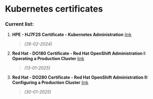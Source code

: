 # Kubernetes certificates

### Current list:

1. **HPE - HJ7F2S Certificate - Kubernetes Administration** [link](</Kubernetes/HJ7F2S Certificate - Kubernetes Administration - Michał Walter.pdf>)
    >*(26-02-2024)*
2. **Red Hat - DO180 Certificate - Red Hat OpenShift Administration I: Operating a Production Cluster** [link](</Kubernetes/DO180 Certificate - Red Hat OpenShift Administration I - Michał Walter.pdf>)
    >*(13-01-2025)*
3. **Red Hat - DO280 Certificate - Red Hat OpenShift Administration II: Configuring a Production Cluster** [link](</Kubernetes/DO280 Certificate - Red Hat OpenShift Administration II - Michał Walter.pdf>)
    >*(30-01-2025)*